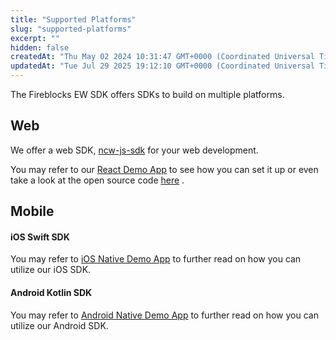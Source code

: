 ```yaml
---
title: "Supported Platforms"
slug: "supported-platforms"
excerpt: ""
hidden: false
createdAt: "Thu May 02 2024 10:31:47 GMT+0000 (Coordinated Universal Time)"
updatedAt: "Tue Jul 29 2025 19:12:10 GMT+0000 (Coordinated Universal Time)"
---
```

The Fireblocks EW SDK offers SDKs to build on multiple platforms.

## Web

We offer a web SDK, [ncw-js-sdk](https://www.npmjs.com/package/@fireblocks/ncw-js-sdk) for your web development. 

You may refer to our [React Demo App](doc:react-demo-application) to see how you can set it up or even take a look at the open source code [here](https://github.com/fireblocks/ncw-web-demo-v2) .

## Mobile

#### iOS Swift SDK

You may refer to [iOS Native Demo App](doc:ios-native-demo-app) to further read on how you can utilize our iOS SDK.

#### Android Kotlin SDK

You may refer to [Android Native Demo App](doc:android-demo-application) to further read on how you can utilize our Android SDK.
